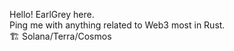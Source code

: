 Hello! EarlGrey here.  
Ping me with anything related to Web3 most in Rust.  
🏗️ Solana/Terra/Cosmos  
